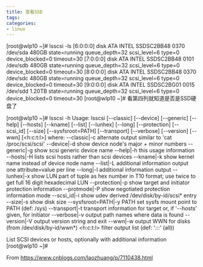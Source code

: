 ```yaml
---
title: 查看SSD
tags:
categories:
- linux
---
```

[root@wlp10 ~]# lsscsi -ls
[6:0:0:0]    disk    ATA      INTEL SSDSC2BB48 0370  /dev/sda    480GB
  state=running queue_depth=32 scsi_level=6 type=0 device_blocked=0 timeout=30
[7:0:0:0]    disk    ATA      INTEL SSDSC2BB48 0101  /dev/sdb    480GB
  state=running queue_depth=32 scsi_level=6 type=0 device_blocked=0 timeout=30
[8:0:0:0]    disk    ATA      INTEL SSDSC2BB48 0370  /dev/sdc    480GB
  state=running queue_depth=32 scsi_level=6 type=0 device_blocked=0 timeout=30
[9:0:0:0]    disk    ATA      INTEL SSDSC2BG01 0015  /dev/sdd   1.20TB
  state=running queue_depth=32 scsi_level=6 type=0 device_blocked=0 timeout=30
[root@wlp10 ~]#
看第四列就知道是否是SSD硬盘了


[root@wlp10 ~]# lsscsi -h
Usage: lsscsi   [--classic] [--device] [--generic] [--help] [--hosts]
                [--kname] [--list] [--lunhex] [--long] [--protection]
                [--scsi_id] [--size] [--sysfsroot=PATH] [--transport]
                [--verbose] [--version] [--wwn] [<h:c:t:l>]
  where:
    --classic|-c      alternate output similar to 'cat /proc/scsi/scsi'
    --device|-d       show device node's major + minor numbers
    --generic|-g      show scsi generic device name
    --help|-h         this usage information
    --hosts|-H        lists scsi hosts rather than scsi devices
    --kname|-k        show kernel name instead of device node name
    --list|-L         additional information output one
                      attribute=value per line
    --long|-l         additional information output
    --lunhex|-x       show LUN part of tuple as hex number in T10 format;
                      use twice to get full 16 digit hexadecimal LUN
    --protection|-p   show target and initiator protection information
    --protmode|-P     show negotiated protection information mode
    --scsi_id|-i      show udev derived /dev/disk/by-id/scsi* entry
    --size|-s         show disk size
    --sysfsroot=PATH|-y PATH    set sysfs mount point to PATH (def: /sys)
    --transport|-t    transport information for target or, if '--hosts'
                      given, for initiator
    --verbose|-v      output path names where data is found
    --version|-V      output version string and exit
    --wwn|-w          output WWN for disks (from /dev/disk/by-id/wwn*)
    <h:c:t:l>         filter output list (def: '*:*:*:*' (all))

List SCSI devices or hosts, optionally with additional information
[root@wlp10 ~]#

From <https://www.cnblogs.com/laozhuang/p/7110438.html> 
